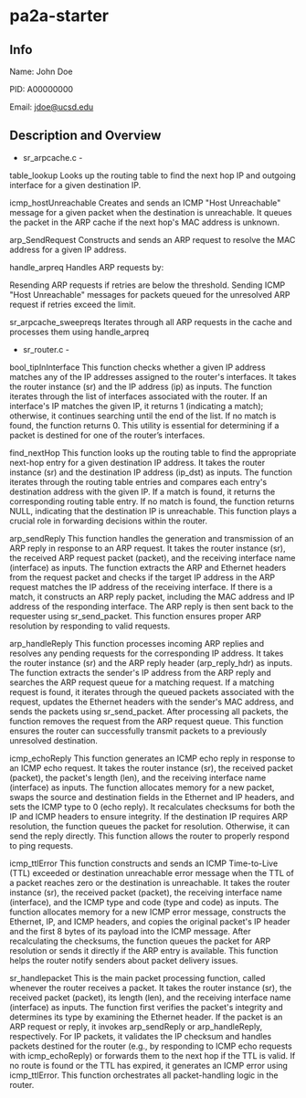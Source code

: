 # pa2a-starter

## Info

Name: John Doe

PID: A00000000

Email: jdoe@ucsd.edu

## Description and Overview

- sr_arpcache.c - 

table_lookup
Looks up the routing table to find the next hop IP and outgoing interface for a given destination IP.

icmp_hostUnreachable
Creates and sends an ICMP "Host Unreachable" message for a given packet when the destination is unreachable. It queues the packet in the ARP cache if the next hop's MAC address is unknown.

arp_SendRequest
Constructs and sends an ARP request to resolve the MAC address for a given IP address.

handle_arpreq
Handles ARP requests by:

Resending ARP requests if retries are below the threshold.
Sending ICMP "Host Unreachable" messages for packets queued for the unresolved ARP request if retries exceed the limit.

sr_arpcache_sweepreqs
Iterates through all ARP requests in the cache and processes them using handle_arpreq

- sr_router.c - 

bool_tipInInterface
This function checks whether a given IP address matches any of the IP addresses assigned to the router's interfaces. It takes the router instance (sr) and the IP address (ip) as inputs. The function iterates through the list of interfaces associated with the router. If an interface's IP matches the given IP, it returns 1 (indicating a match); otherwise, it continues searching until the end of the list. If no match is found, the function returns 0. This utility is essential for determining if a packet is destined for one of the router’s interfaces.

find_nextHop
This function looks up the routing table to find the appropriate next-hop entry for a given destination IP address. It takes the router instance (sr) and the destination IP address (ip_dst) as inputs. The function iterates through the routing table entries and compares each entry's destination address with the given IP. If a match is found, it returns the corresponding routing table entry. If no match is found, the function returns NULL, indicating that the destination IP is unreachable. This function plays a crucial role in forwarding decisions within the router.

arp_sendReply
This function handles the generation and transmission of an ARP reply in response to an ARP request. It takes the router instance (sr), the received ARP request packet (packet), and the receiving interface name (interface) as inputs. The function extracts the ARP and Ethernet headers from the request packet and checks if the target IP address in the ARP request matches the IP address of the receiving interface. If there is a match, it constructs an ARP reply packet, including the MAC address and IP address of the responding interface. The ARP reply is then sent back to the requester using sr_send_packet. This function ensures proper ARP resolution by responding to valid requests.

arp_handleReply
This function processes incoming ARP replies and resolves any pending requests for the corresponding IP address. It takes the router instance (sr) and the ARP reply header (arp_reply_hdr) as inputs. The function extracts the sender's IP address from the ARP reply and searches the ARP request queue for a matching request. If a matching request is found, it iterates through the queued packets associated with the request, updates the Ethernet headers with the sender's MAC address, and sends the packets using sr_send_packet. After processing all packets, the function removes the request from the ARP request queue. This function ensures the router can successfully transmit packets to a previously unresolved destination.

icmp_echoReply
This function generates an ICMP echo reply in response to an ICMP echo request. It takes the router instance (sr), the received packet (packet), the packet's length (len), and the receiving interface name (interface) as inputs. The function allocates memory for a new packet, swaps the source and destination fields in the Ethernet and IP headers, and sets the ICMP type to 0 (echo reply). It recalculates checksums for both the IP and ICMP headers to ensure integrity. If the destination IP requires ARP resolution, the function queues the packet for resolution. Otherwise, it can send the reply directly. This function allows the router to properly respond to ping requests.

icmp_ttlError
This function constructs and sends an ICMP Time-to-Live (TTL) exceeded or destination unreachable error message when the TTL of a packet reaches zero or the destination is unreachable. It takes the router instance (sr), the received packet (packet), the receiving interface name (interface), and the ICMP type and code (type and code) as inputs. The function allocates memory for a new ICMP error message, constructs the Ethernet, IP, and ICMP headers, and copies the original packet's IP header and the first 8 bytes of its payload into the ICMP message. After recalculating the checksums, the function queues the packet for ARP resolution or sends it directly if the ARP entry is available. This function helps the router notify senders about packet delivery issues.

sr_handlepacket
This is the main packet processing function, called whenever the router receives a packet. It takes the router instance (sr), the received packet (packet), its length (len), and the receiving interface name (interface) as inputs. The function first verifies the packet's integrity and determines its type by examining the Ethernet header. If the packet is an ARP request or reply, it invokes arp_sendReply or arp_handleReply, respectively. For IP packets, it validates the IP checksum and handles packets destined for the router (e.g., by responding to ICMP echo requests with icmp_echoReply) or forwards them to the next hop if the TTL is valid. If no route is found or the TTL has expired, it generates an ICMP error using icmp_ttlError. This function orchestrates all packet-handling logic in the router.






